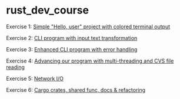 # rust_dev_course
Exercise 1: [Simple "Hello, user" project with colored terminal output](lesson-01/src/main.rs)

Exercise 2: [CLI program with input text transformation](lesson-02/src/main.rs) 

Exercise 3: [Enhanced CLI program with error handling](lesson-05/src/main.rs) 

Exercise 4: [Advancing our program with multi-threading and CVS file reading](lesson-07/src/main.rs)

Exercise 5: [Network I/O](lesson-09)

Exercise 6: [Cargo crates, shared func, docs & refactoring](lesson-11)
